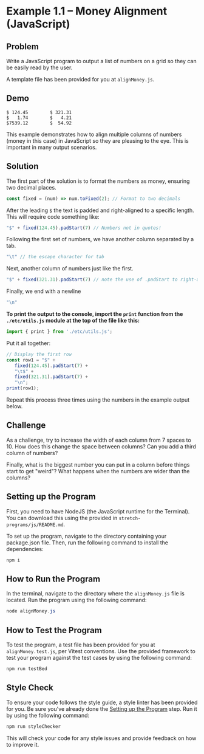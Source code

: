# Example 1.1 – Money Alignment (JavaScript)

## Problem

Write a JavaScript program to output a list of numbers on a grid so they can be easily read by the user.

A template file has been provided for you at `alignMoney.js`.

## Demo

```
$ 124.45        $ 321.31
$   1.74        $   4.21
$7539.12        $  54.92
```

This example demonstrates how to align multiple columns of numbers (money in this case) in JavaScript so they are pleasing to the eye. This is important in many output scenarios.

## Solution

The first part of the solution is to format the numbers as money, ensuring two decimal places.

```javascript
const fixed = (num) => num.toFixed(2); // Format to two decimals
```

After the leading `$` the text is padded and right-aligned to a specific length. This will require code something like:

```javascript
"$" + fixed(124.45).padStart(7) // Numbers not in quotes!
```

Following the first set of numbers, we have another column separated by a tab.

```javascript
"\t" // the escape character for tab
```

Next, another column of numbers just like the first.

```javascript
"$" + fixed(321.31).padStart(7) // note the use of .padStart to right-align
```

Finally, we end with a newline

```javascript
"\n"
```

**To print the output to the console, import the `print` function from the `./etc/utils.js` module at the top of the file like this:**

```javascript
import { print } from './etc/utils.js';
```

Put it all together:

```javascript
// Display the first row
const row1 = "$" +
   fixed(124.45).padStart(7) +
   "\t$" +
   fixed(321.31).padStart(7) +
   "\n";
print(row1);
```

Repeat this process three times using the numbers in the example output below.

## Challenge

As a challenge, try to increase the width of each column from 7 spaces to 10. How does this change the space between columns? Can you add a third column of numbers?

Finally, what is the biggest number you can put in a column before things start to get "weird"? What happens when the numbers are wider than the columns?

## Setting up the Program

First, you need to have NodeJS (the JavaScript runtime for the Terminal). You can download this using the provided in `stretch-programs/js/README.md`.

To set up the program, navigate to the directory containing your package.json file. Then, run the following command to install the dependencies:

```Powershell
npm i
```

## How to Run the Program

In the terminal, navigate to the directory where the `alignMoney.js` file is located. Run the program using the following command:

```Powershell
node alignMoney.js
```

## How to Test the Program

To test the program, a test file has been provided for you at `alignMoney.test.js`, per Vitest conventions. Use the provided framework to test your program against the test cases by using the following command:

```Powershell
npm run testBed
```

## Style Check

To ensure your code follows the style guide, a style linter has been provided for you. Be sure you've already done the [Setting up the Program](#setting-up-the-program) step. Run it by using the following command:

```Powershell
npm run styleChecker
```

This will check your code for any style issues and provide feedback on how to improve it.

